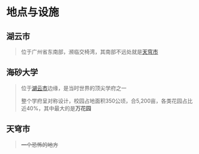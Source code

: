 # 地点与设施

## 湖云市

> 位于广州省东南部，濒临交椅湾，其南部不远处就是[天穹市](di-ming.md#tian-qiong-shi)

## 海砂大学

> 位于[湖云市](di-ming.md#hu-yun-shi)边缘，是当时世界的顶尖学府之一
>
> 整个学府呈对称设计，校园占地面积350公顷，合5,200亩，各类花园占比近40%，其中最大的是**万花园**

## 天穹市

> ~~一个恐怖的地方~~



